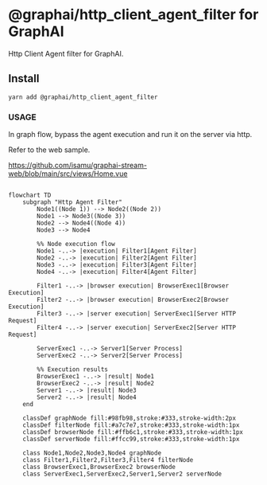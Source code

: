 # @graphai/http_client_agent_filter for GraphAI

Http Client Agent filter for GraphAI.

## Install

```
yarn add @graphai/http_client_agent_filter
```

### USAGE

In graph flow, bypass the agent execution and run it on the server via http.

Refer to the web sample.

https://github.com/isamu/graphai-stream-web/blob/main/src/views/Home.vue


```mermaid

flowchart TD
    subgraph "Http Agent Filter"
        Node1((Node 1)) --> Node2((Node 2))
        Node1 --> Node3((Node 3))
        Node2 --> Node4((Node 4))
        Node3 --> Node4
        
        %% Node execution flow
        Node1 -..-> |execution| Filter1[Agent Filter]
        Node2 -..-> |execution| Filter2[Agent Filter]
        Node3 -..-> |execution| Filter3[Agent Filter]
        Node4 -..-> |execution| Filter4[Agent Filter]
        
        Filter1 -..-> |browser execution| BrowserExec1[Browser Execution]
        Filter2 -..-> |browser execution| BrowserExec2[Browser Execution]
        Filter3 -..-> |server execution| ServerExec1[Server HTTP Request]
        Filter4 -..-> |server execution| ServerExec2[Server HTTP Request]
        
        ServerExec1 -..-> Server1[Server Process]
        ServerExec2 -..-> Server2[Server Process]
        
        %% Execution results
        BrowserExec1 -..-> |result| Node1
        BrowserExec2 -..-> |result| Node2
        Server1 -..-> |result| Node3
        Server2 -..-> |result| Node4
    end
    
    classDef graphNode fill:#98fb98,stroke:#333,stroke-width:2px
    classDef filterNode fill:#a7c7e7,stroke:#333,stroke-width:1px
    classDef browserNode fill:#ffb6c1,stroke:#333,stroke-width:1px
    classDef serverNode fill:#ffcc99,stroke:#333,stroke-width:1px
    
    class Node1,Node2,Node3,Node4 graphNode
    class Filter1,Filter2,Filter3,Filter4 filterNode
    class BrowserExec1,BrowserExec2 browserNode
    class ServerExec1,ServerExec2,Server1,Server2 serverNode

```


